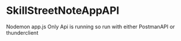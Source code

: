 # SkillStreetNoteAppAPI
Nodemon app.js
Only Api is running so run with either PostmanAPI or thunderclient
